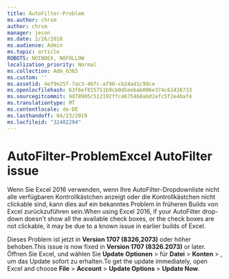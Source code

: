```yaml
---
title: AutoFilter-Problem
ms.author: chrsm
author: chrsm
manager: jecon
ms.date: 2/26/2018
ms.audience: Admin
ms.topic: article
ROBOTS: NOINDEX, NOFOLLOW
localization_priority: Normal
ms.collection: Adm_O365
ms.custom: ''
ms.assetid: 4ef9e25f-7ac3-46fc-af90-cb24ad1c99ce
ms.openlocfilehash: 63f6ef815751b9cb0d5eebab006e374c61426733
ms.sourcegitcommit: 9d78905c512192ffc4675468abd2efc5f2e4baf4
ms.translationtype: MT
ms.contentlocale: de-DE
ms.lasthandoff: 04/23/2019
ms.locfileid: "32402294"
---
```

# <a name="excel-autofilter-issue"></a><span data-ttu-id="d23f3-102">AutoFilter-Problem</span><span class="sxs-lookup"><span data-stu-id="d23f3-102">Excel AutoFilter issue</span></span>

<span data-ttu-id="d23f3-103">Wenn Sie Excel 2016 verwenden, wenn Ihre AutoFilter-Dropdownliste nicht alle verfügbaren Kontrollkästchen anzeigt oder die Kontrollkästchen nicht clickable sind, kann dies auf ein bekanntes Problem in früheren Builds von Excel zurückzuführen sein.</span><span class="sxs-lookup"><span data-stu-id="d23f3-103">When using Excel 2016, if your AutoFilter drop-down doesn't show all the available check boxes, or the check boxes are not clickable, it may be due to a known issue in earlier builds of Excel.</span></span> 
  
<span data-ttu-id="d23f3-104">Dieses Problem ist jetzt in **Version 1707 (8326,2073)** oder höher behoben.</span><span class="sxs-lookup"><span data-stu-id="d23f3-104">This issue is now fixed in **Version 1707 (8326.2073)** or later.</span></span> <span data-ttu-id="d23f3-105">Öffnen Sie Excel, und wählen Sie **Update** **Optionen** \> für **Datei** \> **Konten** \> , um das Update sofort zu erhalten.</span><span class="sxs-lookup"><span data-stu-id="d23f3-105">To get the update immediately, open Excel and choose **File** \> **Account** \> **Update Options** \> **Update Now**.</span></span>
  

